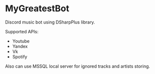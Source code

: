 # MyGreatestBot

Discord music bot using DSharpPlus library.  

Supported APIs:  
- Youtube
- Yandex
- Vk
- Spotify

Also can use MSSQL local server for ignored tracks and artists storing.  

